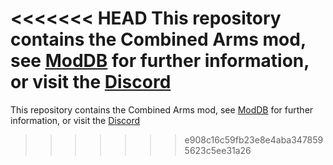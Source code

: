 <<<<<<< HEAD
This repository contains the Combined Arms mod, see [ModDB](https://www.moddb.com/mods/command-conquer-combined-arms) for further information, or visit the [Discord](https://discord.gg/CxFYWEJ)
=======
This repository contains the Combined Arms mod, see [ModDB](https://www.moddb.com/mods/command-conquer-combined-arms) for further information, or visit the [Discord](https://discord.gg/CxFYWEJ)
>>>>>>> e908c16c59fb23e8e4aba3478595623c5ee31a26
